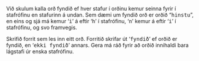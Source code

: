 
Við skulum kalla orð fyndið ef hver stafur í orðinu kemur seinna fyrir í
stafrófinu en stafurinn á undan. Sem dæmi um fyndið orð er orðið
&ldquo;<tt>hinstu</tt>&rdquo;, en eins og sjá má kemur &lsquo;<tt>i</tt>&rsquo;
á eftir &lsquo;<tt>h</tt>&rsquo; í stafrófinu, &lsquo;<tt>n</tt>&rsquo; kemur á
eftir &lsquo;<tt>i</tt>&rsquo; í stafrófinu, og svo framvegis.

Skrifið forrit sem les inn eitt orð. Forritið skrifar út
&lsquo;<tt>fyndið</tt>&rsquo; ef orðið er fyndið, en &lsquo;<tt>ekki
fyndið</tt>&rsquo; annars. Gera má ráð fyrir að orðið innihaldi bara lágstafi
úr enska stafrófinu.


